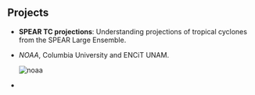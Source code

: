 

## Projects

- **SPEAR TC projections**: Understanding projections of tropical cyclones from the SPEAR Large Ensemble.
- _NOAA_, Columbia University and ENCiT UNAM.

  ![noaa](/imgs/proyecto_noaa_mapp.png)

- 


